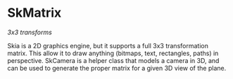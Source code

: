 SkMatrix
========

*3x3 transforms*

<!-- Updated Mar 4, 2011 -->

Skia is a 2D graphics engine, but it supports a full 3x3
transformation matrix. This allow it to draw anything (bitmaps, text,
rectangles, paths) in perspective. SkCamera is a helper class that
models a camera in 3D, and can be used to generate the proper matrix
for a given 3D view of the plane.
